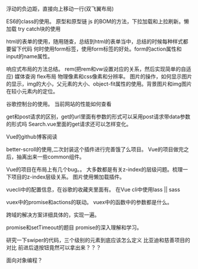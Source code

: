 浮动的负边距，直接向上移动一行(双飞翼布局)

ES6的class的使用。
原型和原型链
js 的BOM的方法，下拉加载和上拉刷新。懒加载
try catch块的使用

html的表单的使用，随用随查，总结到html的表单当中，总结的时候每种样式都要留下代码
何时使用form标签，使用form标签的好处。form的action属性和input的name属性。

响应式布局的方法总结。 rem(把rem和vw设置对应的关系，然后实现简单的自适应) 媒体查询 flex布局
物理像素和css像素和分辨率。
图片的操作，如何显示图片的显示，img的大小，父元素的大小、object-fit属性的使用。背景图片和img图片在较小元素内的定位。

谷歌控制台的使用。
当前网站的性能如何查看

get和post请求的区别，get的url里面有参数的形式可以采用post请求带data参数的形式吗 Search.vue里面的get请求还可以怎样变化。

Vue的github博客阅读

better-scroll的使用,二次封装这个插件进行完善饿了么项目。
Vue的项目做完之后，抽离出来一些common组件。

Vue的项目在布局上有几个bug。。
大多数都是有关z-index的层级问题。梳理一下项目的z-index层级关系。
图片使用懒加载插件。

vuecli中的配置信息，在谷歌的收藏夹里面有。
在Vue cli中使用lass || sass

vuex中的promise和actions的联动。
vuex中的函数中的参数都是什么。

跨域的解决方案详细具体的，实现一遍。

promise和setTimeout的题目
promise的深入理解和学习。

研究一下swiper的代码，三个级别的元素到底应该怎么定义
比亚迪和慈善项目的对比
前进后退按钮竟然可以拿出来？？？

面向对象编程？